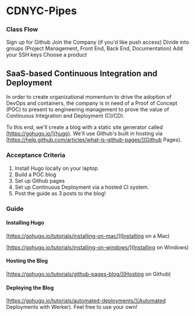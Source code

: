 # CDNYC-Pipes


### Class Flow
Sign up for Github
Join the Company (if you'd like push access)
Divide into groups (Project Management, Front End, Back End, Documentation)
Add your SSH keys
Choose a product

## SaaS-based Continuous Integration and Deployment

In order to create organizational momentum to drive the adoption of DevOps and containers, the company is in need of a Proof of Concept (POC) to present to engineering management to prove the value of Continuous Integration and Deployment (CI/CD).

To this end, we'll create a blog with a static site generator called [https://gohugo.io/](hugo). We'll use Github's built in hosting via [https://help.github.com/articles/what-is-github-pages/](Github Pages).

### Acceptance Criteria

1. Install Hugo locally on your laptop
1. Build a POC blog
1. Set up Github pages
1. Set up Continuous Deployment via a hosted CI system.
1. Post the guide as 3 posts to the blog!

### Guide

#### Installing Hugo

[https://gohugo.io/tutorials/installing-on-mac/](Installing on a Mac)

[https://gohugo.io/tutorials/installing-on-windows/](Installing on Windows)

#### Hosting the Blog

[https://gohugo.io/tutorials/github-pages-blog/](Hosting on Github)

#### Deploying the Blog

[https://gohugo.io/tutorials/automated-deployments/](Automated Deployments with Werker). Feel free to use your own!

